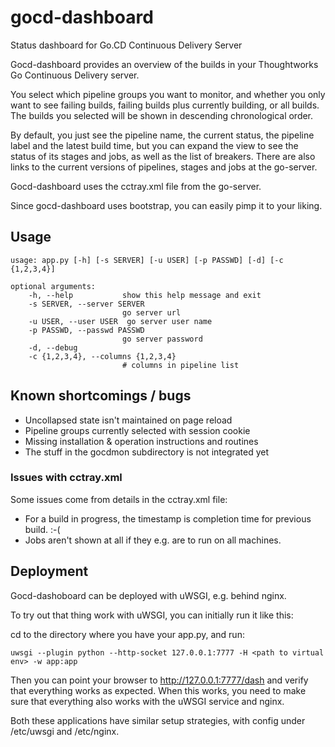 # gocd-dashboard
Status dashboard for Go.CD Continuous Delivery Server

Gocd-dashboard provides an overview of the builds in your
Thoughtworks Go Continuous Delivery server.

You select which pipeline groups you want to monitor,
and whether you only want to see failing builds,
failing builds plus currently building, or all builds.
The builds you selected will be shown in descending
chronological order.

By default, you just see the pipeline name, the current
status, the pipeline label and the latest build time, 
but you can expand the view to see the status of its
stages and jobs, as well as the list of breakers.
There are also links to the current versions of pipelines,
stages and jobs at the go-server.

Gocd-dashboard uses the cctray.xml file from the go-server.

Since gocd-dashboard uses bootstrap, you can easily pimp
it to your liking.

## Usage

    usage: app.py [-h] [-s SERVER] [-u USER] [-p PASSWD] [-d] [-c {1,2,3,4}]

    optional arguments:
        -h, --help           show this help message and exit
        -s SERVER, --server SERVER
                             go server url
        -u USER, --user USER  go server user name
        -p PASSWD, --passwd PASSWD
                             go server password
        -d, --debug
        -c {1,2,3,4}, --columns {1,2,3,4}
                             # columns in pipeline list

## Known shortcomings / bugs

- Uncollapsed state isn't maintained on page reload
- Pipeline groups currently selected with session cookie
- Missing installation & operation instructions and routines
- The stuff in the gocdmon subdirectory is not integrated yet

### Issues with cctray.xml

Some issues come from details in the cctray.xml file:

- For a build in progress, the timestamp is completion time for previous build. :-(
- Jobs aren't shown at all if they e.g. are to run on all machines.

## Deployment

Gocd-dashoboard can be deployed with uWSGI, e.g. behind nginx.

To try out that thing work with uWSGI, you can initially run it like this:

cd to the directory where you have your app.py, and run:

    uwsgi --plugin python --http-socket 127.0.0.1:7777 -H <path to virtual env> -w app:app

Then you can point your browser to http://127.0.0.1:7777/dash and verify that
everything works as expected. When this works, you need to make sure that
everything also works with the uWSGI service and nginx.

Both these applications have similar setup strategies, with config under
/etc/uwsgi and /etc/nginx.

